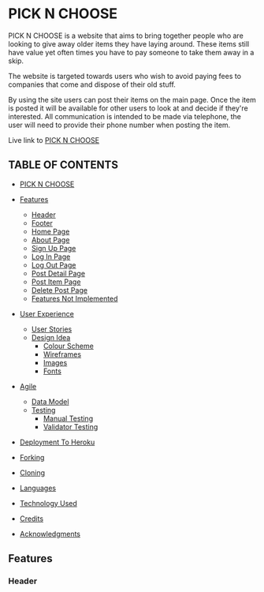 # PICK N CHOOSE
PICK N CHOOSE is a website that aims to bring together people who are looking to give away older items they have laying around. These items still have value yet often times you have to pay someone to take them away in a skip. 

The website is targeted towards users who wish to avoid paying fees to companies that come and dispose of their old stuff. 

By using the site users can post their items on the main page. Once the item is posted it will be available for other users to look at and decide if they're interested. All communication is intended to be made via telephone, the user will need to provide their phone number when posting the item.

Live link to [PICK N CHOOSE](https://pickandch.herokuapp.com/)



## TABLE OF CONTENTS
- [PICK N CHOOSE](#PICK-N-CHOOSE)

* [Features](#features)
    + [Header](#header)
    + [Footer](#footer)
    + [Home Page](#home-page)
    + [About Page](#about-page)    
    + [Sign Up Page](#sign-up-page)
    + [Log In Page](#log-in-page)
    + [Log Out Page](#log-out-page)        
    + [Post Detail Page](#post-detail-page)
    + [Post Item Page](#post-item-page)
    + [Delete Post Page](#delete-post-page)
    + [Features Not Implemented](#features-not-implemented)

* [User Experience](#user-experience)
    + [User Stories](#user-stories)
    + [Design Idea](#design-idea)
      - [Colour Scheme](#colour-scheme)
      - [Wireframes](#wireframes)
      - [Images](#images)
      - [Fonts](#fonts)      

* [Agile](#agile)
  * [Data Model](#data-model)
  * [Testing](#testing)
    + [Manual Testing](#manual-testing)
    + [Validator Testing](#validator-testing)

* [Deployment To Heroku](#deployment---heroku)
* [Forking](#forking)
* [Cloning](#cloning)
* [Languages](#languages)
* [Technology Used](#technology-used)
* [Credits](#credits)
* [Acknowledgments](#acknowledgments)

## Features

### Header 

